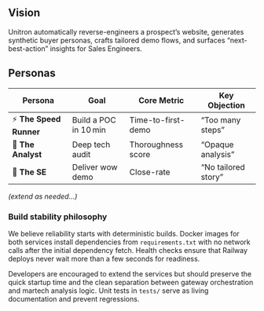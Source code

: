 ## Vision
Unitron automatically reverse-engineers a prospect’s website, generates synthetic buyer personas, crafts tailored demo flows, and surfaces “next-best-action” insights for Sales Engineers.

## Personas
| Persona | Goal | Core Metric | Key Objection |
|---------|------|-------------|---------------|
| ⚡ **The Speed Runner** | Build a POC in 10 min | Time-to-first-demo | “Too many steps” |
| 🤔 **The Analyst** | Deep tech audit | Thoroughness score | “Opaque analysis” |
| 🤝 **The SE** | Deliver wow demo | Close-rate | “No tailored story” |

*(extend as needed…)*

### Build stability philosophy
We believe reliability starts with deterministic builds. Docker images for both services install dependencies from `requirements.txt` with no network calls after the initial dependency fetch. Health checks ensure that Railway deploys never wait more than a few seconds for readiness.

Developers are encouraged to extend the services but should preserve the quick startup time and the clean separation between gateway orchestration and martech analysis logic. Unit tests in `tests/` serve as living documentation and prevent regressions.
